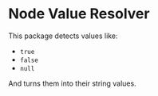 # Node Value Resolver

This package detects values like:
 
- `true`
- `false`
- `null`

And turns them into their string values.
